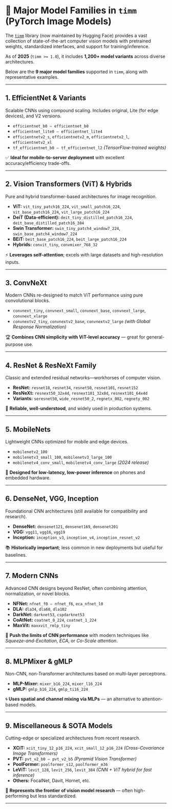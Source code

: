 # 🧠 Major Model Families in `timm` (PyTorch Image Models)

The [`timm`](https://github.com/huggingface/pytorch-image-models) library (now maintained by Hugging Face) provides a vast collection of state-of-the-art computer vision models with pretrained weights, standardized interfaces, and support for training/inference.

As of **2025** (`timm >= 1.0`), it includes **1,200+ model variants** across diverse architectures.

Below are the **9 major model families** supported in `timm`, along with representative examples.

---

## 1. EfficientNet & Variants

Scalable CNNs using compound scaling. Includes original, Lite (for edge devices), and V2 versions.

- `efficientnet_b0 – efficientnet_b8`
- `efficientnet_lite0 – efficientnet_lite4`
- `efficientnetv2_s`, `efficientnetv2_m`, `efficientnetv2_l`, `efficientnetv2_xl`
- `tf_efficientnet_b0 – tf_efficientnet_l2` _(TensorFlow-trained weights)_

✅ **Ideal for mobile-to-server deployment** with excellent accuracy/efficiency trade-offs.

---

## 2. Vision Transformers (ViT) & Hybrids

Pure and hybrid transformer-based architectures for image recognition.

- **ViT:** `vit_tiny_patch16_224`, `vit_small_patch16_224`, `vit_base_patch16_224`, `vit_large_patch16_224`
- **DeiT (Data-efficient):** `deit_tiny_distilled_patch16_224`, `deit_base_distilled_patch16_384`
- **Swin Transformer:** `swin_tiny_patch4_window7_224`, `swin_base_patch4_window7_224`
- **BEiT:** `beit_base_patch16_224`, `beit_large_patch16_224`
- **Hybrids:** `convit_tiny`, `convmixer_768_32`

⚡ **Leverages self-attention**; excels with large datasets and high-resolution inputs.

---

## 3. ConvNeXt

Modern CNNs re-designed to match ViT performance using pure convolutional blocks.

- `convnext_tiny`, `convnext_small`, `convnext_base`, `convnext_large`, `convnext_xlarge`
- `convnextv2_tiny`, `convnextv2_base`, `convnextv2_large` _(with Global Response Normalization)_

🏆 **Combines CNN simplicity with ViT-level accuracy** — great for general-purpose use.

---

## 4. ResNet & ResNeXt Family

Classic and extended residual networks—workhorses of computer vision.

- **ResNet:** `resnet18`, `resnet34`, `resnet50`, `resnet101`, `resnet152`
- **ResNeXt:** `resnext50_32x4d`, `resnext101_32x8d`, `resnext101_64x4d`
- **Variants:** `seresnet50`, `wide_resnet50_2`, `regnetx_002`, `regnety_002`

🔧 **Reliable, well-understood**, and widely used in production systems.

---

## 5. MobileNets

Lightweight CNNs optimized for mobile and edge devices.

- `mobilenetv2_100`
- `mobilenetv3_small_100`, `mobilenetv3_large_100`
- `mobilenetv4_conv_small`, `mobilenetv4_conv_large` _(2024 release)_

📱 **Designed for low-latency, low-power inference** on phones and embedded hardware.

---

## 6. DenseNet, VGG, Inception

Foundational CNN architectures (still available for compatibility and research).

- **DenseNet:** `densenet121`, `densenet169`, `densenet201`
- **VGG:** `vgg11`, `vgg16`, `vgg19`
- **Inception:** `inception_v3`, `inception_v4`, `inception_resnet_v2`

📚 **Historically important**; less common in new deployments but useful for baselines.

---

## 7. Modern CNNs

Advanced CNN designs beyond ResNet, often combining attention, normalization, or novel blocks.

- **NFNet:** `nfnet_f0 – nfnet_f6`, `eca_nfnet_l0`
- **DLA:** `dla34`, `dla60`, `dla102`
- **DarkNet:** `darknet53`, `cspdarknet53`
- **CoAtNet:** `coatnet_0_224`, `coatnet_1_224`
- **MaxVit:** `maxxvit_rmlp_tiny`

🚀 **Push the limits of CNN performance** with modern techniques like _Squeeze-and-Excitation_, _ECA_, or _Co-Scale attention_.

---

## 8. MLPMixer & gMLP

Non-CNN, non-Transformer architectures based on multi-layer perceptrons.

- **MLP-Mixer:** `mixer_b16_224`, `mixer_l16_224`
- **gMLP:** `gmlp_b16_224`, `gmlp_ti16_224`

🌀 **Uses spatial and channel mixing via MLPs** — an alternative to attention-based models.

---

## 9. Miscellaneous & SOTA Models

Cutting-edge or specialized architectures from recent research.

- **XCiT:** `xcit_tiny_12_p16_224`, `xcit_small_12_p16_224` _(Cross-Covariance Image Transformers)_
- **PVT:** `pvt_v2_b0 – pvt_v2_b5` _(Pyramid Vision Transformer)_
- **PoolFormer:** `poolformer_s12`, `poolformer_m36`
- **LeViT:** `levit_128`, `levit_256`, `levit_384` _(CNN + ViT hybrid for fast inference)_
- **Others:** FocalNet, Davit, Hornet, etc.

🔮 **Represents the frontier of vision model research** — often high-performing but less standardized.

---

